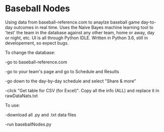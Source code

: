 # Baseball Nodes
Using data from baseball-reference.com to anaylze baseball game day-to-day outcomes in real time. Uses the Naive Bayes machine learning tool to 'test' the team in the database against any other team, home or away, day or night, etc. UI is all through Python IDLE.
Written in Python 3.6, still in developement, so expect bugs.

To change the database:

-go to baseball-reference.com

-go to your team's page and go to Schedule and Results

-go down to the day-by-day schedule and select "Share & more"

-click "Get table for CSV (for Excel)". Copy all the info (ALL) and replace
it in rawDataNats.txt

To use:

-download all .py and .txt data files

-run baseballNodes.py
